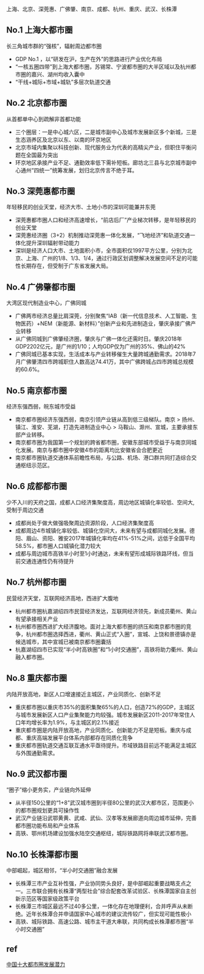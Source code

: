 上海、北京、深莞惠、广佛肇、南京、成都、杭州、重庆、武汉、长株潭      


## No.1 上海大都市圈
长三角城市群的“强核”，辐射周边都市圈
+ GDP No.1 ，以“研发在沪，生产在外”的思路进行产业优化布局
+ “一核五圈四带”到上海大都市圈，苏锡常、宁波都市圈的大半区域以及杭州都市圈的嘉兴、湖州均收入囊中
+ “干线+城际+市域+城轨”多层次轨道交通

## No.2 北京都市圈
从首都单中心到疏解非首都功能
+ 三个圈层：一是中心城六区，二是城市副中心及城市发展新区多个新城，三是生态涵养区及北京以东、以南的环京地区
+ 北京市域内集聚以科技创新、现代服务业为代表的高精尖产业，但职住平衡问题在全国最为突出
+ 环京地区承接产业不足、通勤效率低下需补短板。廊坊北三县与北京城市副中心通州“四统一”统筹发展，划归北京传言不绝于耳。

## No.3 深莞惠都市圈
年轻移民的创业天堂，经济大市、土地小市的深圳可能兼并东莞 
+ 深莞惠都市圈人口和经济高速增长，“前店后厂”产业梯次转移，是年轻移民的创业天堂
+ 深莞惠经济圈（3+2）机制推动深莞惠一体化发展，“飞地经济”和轨道交通一体化提升深圳辐射带动能力
+ 深圳是经济人口大市、土地面积小市，全市面积仅1997平方公里，分别为北京、上海、广州的1/8、1/3、1/4，通过行政区划调整解决发展空间不足的可能性长期存在，但受制于广东省发展大局。

## No.4 广佛肇都市圈
大湾区现代制造业中心，广佛同城
+ 广佛两市经济总量比肩深莞，分别聚焦“IAB（新一代信息技术、人工智能、生物医药）+NEM（新能源、新材料）”创新产业和先进制造业，肇庆承接广佛产业转移
+ 从广佛同城到广佛肇经济圈，肇庆与广佛一体化还需时日。肇庆2018年GDP2202亿元，是广州的1/10；人均GDP仅为广州的35%、佛山的42%
+ 广佛同城已基本实现，生活成本与产业转移催生大量跨城通勤需求。2018年7月广佛肇清四市跨城职住人数高达74.41万，其中广佛跨城占四市跨城总规模的60.6%。

## No.5 南京都市圈
经济东强西弱，皖东城市受益
+ 南京都市圈经济东强西弱，南京引领产业链从高到低三级梯队。南京 > 扬州、镇江、淮安、芜湖，打造先进制造业中心 > 马鞍山、滁州、宣城，主要承接东部产业转移。
+ 南京都市圈为我国第一个规划的跨省都市圈，安徽东部城市受益于与南京同城化发展。南京与都市圈中安徽4市的距离均比安徽省会合肥更近
+ 南京都市圈轨道交通体系前瞻性布局，与公路、机场、港口群共同打造综合交通枢纽示范区。

## No.6 成都都市圈
少不入川的天府之国，成都人口经济集聚度高，周边地区城镇化率较低、空间大, 受制于周边交通
+ 成都尚处于做大做强吸聚周边资源阶段，人口经济集聚度高
+ 成都周边4市城镇化率较低、城镇化空间大，未来有望与成都同城化发展。德阳、眉山、资阳、雅安2017年城镇化率均在41%-51%之间，远低于全国平均58.5%，都市圈人口城镇化潜力较大
+ 成都与周边城市高铁半小时至1小时通达，未来有望形成城际铁路环线，但当前交通连通性仍有待提升

## No.7 杭州都市圈
民营经济天堂，互联网经济高地，西进扩大腹地
+ 杭州都市圈杭嘉湖绍四市民营经济发达，互联网经济领先，新成员衢州、黄山有望承接相关产业
+ 杭州都市圈西进扩大经济腹地。面对上海大都市圈的挤压和南京都市圈的竞争，杭州都市圈选择西进，衢州、黄山正式“入圈”，宣城、上饶和景德镇亦是候选城市，其中宣城已被南京都市圈囊括
+ 杭嘉湖绍四市已实现“半小时高铁圈”和“1小时交通圈”，高铁将助力衢州、黄山融入都市圈。

## No.8 重庆都市圈
内陆开放高地，新区人口增速接近主城区，产业同质化、创新不足
+ 重庆都市圈以重庆市35%的面积集聚65%的人口，创造72%的GDP，主城区与城市发展新区人口产业集聚能力均较强。城市发展新区2011-2017年常住人口年均增长率为1.9%，与主城区的2.1%接近
+ 重庆都市圈是内陆开放高地，产业同质化、创新能力不足是短板。重庆与成都、重庆高端发展平台体系内部都存在同质化竞争
+ 重庆都市圈轨道交通互联互通水平亟待提升。市域铁路目前远不能满足主城区与外围通勤需求。

## No.9 武汉都市圈
“圈子”缩小更务实，产业链向外延伸
+ 从半径150公里的“1+8”武汉城市圈到半径80公里的武汉大都市区，范围更小的都市圈规划更具可操作性
+ 武汉产业链沿武鄂黄黄、武咸、武仙、汉孝等发展廊道向周边城市延伸，完善都市圈功能布局和产业体系
+ 高铁、鄂州机场建设加强水陆空交通枢纽，城际铁路网将串联武汉都市圈。

## No.10 长株潭都市圈
中部崛起，城区相邻，“半小时交通圈”融合发展   

+ 长株潭三市产业互补性强，产业协同势头良好，是中部崛起重要战略支点之一。三市联合拥有长株潭“两型社会”综合配套改革试验区、长株潭国家自主创新示范区等国家级政策平台
+ 长株潭三市城区最远不过40多公里，一体化存在地理便利，合并呼声从未断绝。近年长株潭合并申请国家中心城市的建议流传较广，但实现可能性极小
+ 高铁、城际铁路、高速公路、城市主干道大串联，共同构成长株潭都市圈“半小时交通圈”

 


## ref
[中国十大都市圈发展潜力](https://mp.weixin.qq.com/s?__biz=MjM5MjMxODAzMQ==&mid=2652693444&idx=1&sn=37474fb358a6a69648c89790477693d2&chksm=bd4054e48a37ddf24eab27ffa1e73d44ae7d9af49ef69263a014c3aba7a288570b0eb8d81be4&mpshare=1&scene=1&srcid=1022GNxqPkhyWpGhaenCEmfB&sharer_sharetime=1603332469846&sharer_shareid=fd4e089cccc9c87fc598f4e238b1687f&exportkey=An7pPUbTO7cjJKvy5iYVShE%3D&pass_ticket=cxm%2Brr2V0eWk35nOOU8zH7zquPrArFkoGKfZaPw4NRXM%2BJzpjCbp0kFTyOJ%2FHLFb&wx_header=0#rd)
